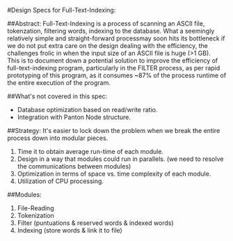 #Design Specs for Full-Text-Indexing:

##Abstract:
Full-Text-Indexing is a process of scanning an ASCII file, tokenzation, filtering words, indexing to the database. What a seemingly relatively simple and straight-forward processmay soon hits its bottleneck if we do not put extra care on the design dealing with the efficiency, the challenges frolic in when the input size of an ASCII file is huge (>1 GB).  
This is to document down a potential solution to improve the efficiency of full-text-indexing program, particularly in the FILTER process, as per rapid prototyping of this program, as it consumes ~87% of the process runtime of the entire execution of the program.

##What's not covered in this spec:
- Database optimization based on read/write ratio.
- Integration with Panton Node structure.

##Strategy:
It's easier to lock down the problem when we break the entire process down into modular pieces. 

1. Time it to obtain average run-time of each module.
2. Design in a way that modules could run in parallels. (we need to resolve the communications between modules)
3. Optimization in terms of space vs. time complexity of each module.
4. Utilization of CPU processing.   

##Modules:
1. File-Reading
2. Tokenization
3. Filter (puntuations & reserved words & indexed words)
4. Indexing (store words & link it to file)


